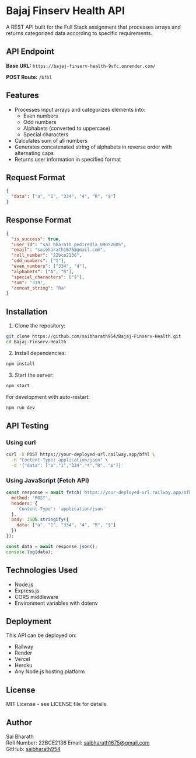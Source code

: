 # Bajaj Finserv Health API

A REST API built for the Full Stack assignment that processes arrays and returns categorized data according to specific requirements.

## API Endpoint

**Base URL:** `https://bajaj-finserv-health-9vfc.onrender.com/`

**POST Route:** `/bfhl`

## Features

- Processes input arrays and categorizes elements into:
  - Even numbers
  - Odd numbers
  - Alphabets (converted to uppercase)
  - Special characters
- Calculates sum of all numbers
- Generates concatenated string of alphabets in reverse order with alternating caps
- Returns user information in specified format

## Request Format

```json
{
  "data": ["a", "1", "334", "4", "R", "$"]
}
```

## Response Format

```json
{
  "is_success": true,
  "user_id": "sai_bharath_pediredla_09052005",
  "email": "saibharath1675@gmail.com",
  "roll_number": "22bce2136",
  "odd_numbers": ["1"],
  "even_numbers": ["334", "4"],
  "alphabets": ["A", "R"],
  "special_characters": ["$"],
  "sum": "339",
  "concat_string": "Ra"
}
```

## Installation

1. Clone the repository:
```bash
git clone https://github.com/saibharath954/Bajaj-Finserv-Health.git
cd Bajaj-Finserv-Health
```

2. Install dependencies:
```bash
npm install
```

3. Start the server:
```bash
npm start
```

For development with auto-restart:
```bash
npm run dev
```

## API Testing

### Using curl

```bash
curl -X POST https://your-deployed-url.railway.app/bfhl \
  -H "Content-Type: application/json" \
  -d '{"data": ["a","1","334","4","R", "$"]}'
```

### Using JavaScript (Fetch API)

```javascript
const response = await fetch('https://your-deployed-url.railway.app/bfhl', {
  method: 'POST',
  headers: {
    'Content-Type': 'application/json'
  },
  body: JSON.stringify({
    data: ["a", "1", "334", "4", "R", "$"]
  })
});

const data = await response.json();
console.log(data);
```

## Technologies Used

- Node.js
- Express.js
- CORS middleware
- Environment variables with dotenv

## Deployment

This API can be deployed on:
- Railway
- Render
- Vercel
- Heroku
- Any Node.js hosting platform

## License

MIT License - see LICENSE file for details.

## Author

Sai Bharath  
Roll Number: 22BCE2136
Email: saibharath1675@gmail.com  
GitHub: [saibharath954](https://github.com/saibharath954)
```